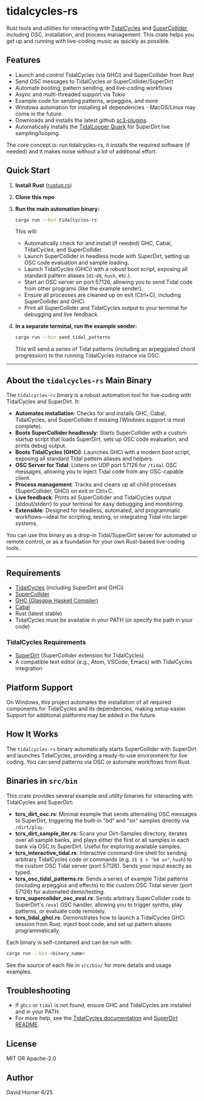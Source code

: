 # tidalcycles-rs

Rust tools and utilities for interacting with [TidalCycles](https://tidalcycles.org/) and [SuperCollider](https://supercollider.github.io/), including OSC, installation, and process management. This crate helps you get up and running with live-coding music as quickly as possible.

## Features
- Launch and control TidalCycles (via GHCi) and SuperCollider from Rust
- Send OSC messages to TidalCycles or SuperCollider/SuperDirt
- Automate booting, pattern sending, and live-coding workflows
- Async and multi-threaded support via Tokio
- Example code for sending patterns, arpeggios, and more
- Windows automation for installing all dependencies - MacOS/Linux may come in the future.
- Downloads and installs the latest github [sc3-plugins](https://github.com/supercollider/sc3-plugins/).
- Automatically installs the [TidalLooper Quark](https://github.com/thgrund/tidal-looper) for SuperDirt live sampling/looping.

The core concept is: run tidalcycles-rs, it installs the required software (if needed) and it makes noise without a lot of additional effort.

## Quick Start
1. **Install Rust** ([rustup.rs](https://rustup.rs/))
2. **Clone this repo**
3. **Run the main automation binary:**
   ```sh
   cargo run --bin tidalcycles-rs
   ```
   This will:
   - Automatically check for and install (if needed) GHC, Cabal, TidalCycles, and SuperCollider.
   - Launch SuperCollider in headless mode with SuperDirt, setting up OSC code evaluation and sample loading.
   - Launch TidalCycles (GHCi) with a robust boot script, exposing all standard pattern aliases (`d1`-`d8`, `hush`, etc.).
   - Start an OSC server on port 57126, allowing you to send Tidal code from other programs (like the example sender).
   - Ensure all processes are cleaned up on exit (Ctrl+C), including SuperCollider and GHCi.
   - Print all SuperCollider and TidalCycles output to your terminal for debugging and live feedback.

4. **In a separate terminal, run the example sender:**
   ```sh
   cargo run --bin send_tidal_patterns
   ```
   This will send a series of Tidal patterns (including an arpeggiated chord progression) to the running TidalCycles instance via OSC.

---

## About the `tidalcycles-rs` Main Binary

The `tidalcycles-rs` binary is a robust automation tool for live-coding with TidalCycles and SuperDirt. It:
- **Automates installation**: Checks for and installs GHC, Cabal, TidalCycles, and SuperCollider if missing (Windows support is most complete).
- **Boots SuperCollider headlessly**: Starts SuperCollider with a custom startup script that loads SuperDirt, sets up OSC code evaluation, and prints debug output.
- **Boots TidalCycles (GHCi)**: Launches GHCi with a modern boot script, exposing all standard Tidal pattern aliases and helpers.
- **OSC Server for Tidal**: Listens on UDP port 57126 for `/tidal` OSC messages, allowing you to inject Tidal code from any OSC-capable client.
- **Process management**: Tracks and cleans up all child processes (SuperCollider, GHCi) on exit or Ctrl+C.
- **Live feedback**: Prints all SuperCollider and TidalCycles output (stdout/stderr) to your terminal for easy debugging and monitoring.
- **Extensible**: Designed for headless, automated, and programmatic workflows—ideal for scripting, testing, or integrating Tidal into larger systems.

You can use this binary as a drop-in Tidal/SuperDirt server for automated or remote control, or as a foundation for your own Rust-based live-coding tools.

---

## Requirements
- [TidalCycles](https://tidalcycles.org/) (including SuperDirt and GHCi)
- [SuperCollider](https://supercollider.github.io/)
- [GHC (Glasgow Haskell Compiler)](https://www.haskell.org/ghc/)
- [Cabal](https://www.haskell.org/cabal/)
- Rust (latest stable)
- TidalCycles must be available in your PATH (or specify the path in your code)

### TidalCycles Requirements
- [SuperDirt](https://github.com/musikinformatik/SuperDirt) (SuperCollider extension for TidalCycles)
- A compatible text editor (e.g., Atom, VSCode, Emacs) with TidalCycles integration

## Platform Support
On Windows, this project automates the installation of all required components for TidalCycles and its dependencies, making setup easier. Support for additional platforms may be added in the future.

## How It Works
The `tidalcycles-rs` binary automatically starts SuperCollider with SuperDirt and launches TidalCycles, providing a ready-to-use environment for live coding. You can send patterns via OSC or automate workflows from Rust.

## Binaries in `src/bin`

This crate provides several example and utility binaries for interacting with TidalCycles and SuperDirt:

- **tcrs_dirt_osc.rs**: Minimal example that sends alternating OSC messages to SuperDirt, triggering the built-in "bd" and "sn" samples directly via `/dirt/play`.
- **tcrs_dirt_sample_iter.rs**: Scans your Dirt-Samples directory, iterates over all sample banks, and plays either the first or all samples in each bank via OSC to SuperDirt. Useful for exploring available samples.
- **tcrs_interactive_tidal.rs**: Interactive command-line shell for sending arbitrary TidalCycles code or commands (e.g. `d1 $ s "bd sn"`, `hush`) to the custom OSC Tidal server (port 57126). Sends your input exactly as typed.
- **tcrs_osc_tidal_patterns.rs**: Sends a series of example Tidal patterns (including arpeggios and effects) to the custom OSC Tidal server (port 57126) for automated demo/testing.
- **tcrs_supercolider_osc_eval.rs**: Sends arbitrary SuperCollider code to SuperDirt's `/eval` OSC handler, allowing you to trigger synths, play patterns, or evaluate code remotely.
- **tcrs_tidal_ghci.rs**: Demonstrates how to launch a TidalCycles GHCi session from Rust, inject boot code, and set up pattern aliases programmatically.

Each binary is self-contained and can be run with:

```sh
cargo run --bin <binary_name>
```

See the source of each file in `src/bin/` for more details and usage examples.


## Troubleshooting
- If `ghci` or `tidal` is not found, ensure GHC and TidalCycles are installed and in your PATH.
- For more help, see the [TidalCycles documentation](https://tidalcycles.org/) and [SuperDirt README](https://github.com/musikinformatik/SuperDirt).

## License
MIT OR Apache-2.0

## Author
David Horner 6/25

